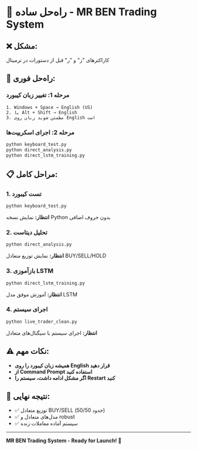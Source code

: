 # 🚀 راه‌حل ساده - MR BEN Trading System

## **❌ مشکل:**
کاراکترهای "ز" و "ر" قبل از دستورات در ترمینال

## **🔧 راه‌حل فوری:**

### **مرحله 1: تغییر زبان کیبورد**
```
1. Windows + Space → English (US)
2. یا Alt + Shift → English
3. مطمئن شوید زبان روی English است
```

### **مرحله 2: اجرای اسکریپت‌ها**
```cmd
python keyboard_test.py
python direct_analysis.py
python direct_lstm_training.py
```

## **📋 مراحل کامل:**

### **1. تست کیبورد**
```cmd
python keyboard_test.py
```
**انتظار:** نمایش نسخه Python بدون حروف اضافی

### **2. تحلیل دیتاست**
```cmd
python direct_analysis.py
```
**انتظار:** نمایش توزیع متعادل BUY/SELL/HOLD

### **3. بازآموزی LSTM**
```cmd
python direct_lstm_training.py
```
**انتظار:** آموزش موفق مدل LSTM

### **4. اجرای سیستم**
```cmd
python live_trader_clean.py
```
**انتظار:** اجرای سیستم با سیگنال‌های متعادل

## **⚠️ نکات مهم:**
- **همیشه زبان کیبورد را روی English قرار دهید**
- **از Command Prompt استفاده کنید**
- **اگر مشکل ادامه داشت، سیستم را Restart کنید**

## **🎯 نتیجه نهایی:**
- ✅ توزیع متعادل BUY/SELL (حدود 50/50)
- ✅ مدل‌های متعادل و robust
- ✅ سیستم آماده معاملات زنده

---

**MR BEN Trading System - Ready for Launch! 🚀**
